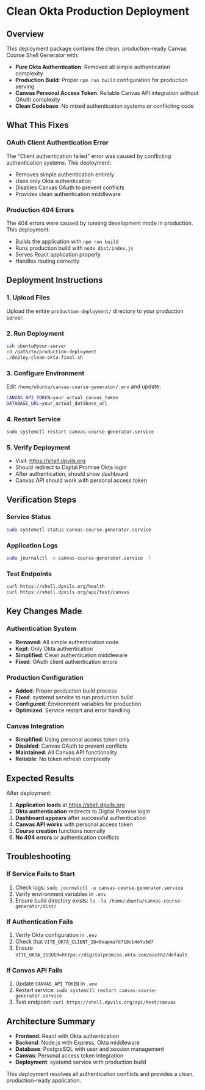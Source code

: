 # Clean Okta Production Deployment

## Overview

This deployment package contains the clean, production-ready Canvas Course Shell Generator with:

- **Pure Okta Authentication**: Removed all simple authentication complexity
- **Production Build**: Proper `npm run build` configuration for production serving
- **Canvas Personal Access Token**: Reliable Canvas API integration without OAuth complexity
- **Clean Codebase**: No mixed authentication systems or conflicting code

## What This Fixes

### OAuth Client Authentication Error
The "Client authentication failed" error was caused by conflicting authentication systems. This deployment:
- Removes simple authentication entirely
- Uses only Okta authentication
- Disables Canvas OAuth to prevent conflicts
- Provides clean authentication middleware

### Production 404 Errors
The 404 errors were caused by running development mode in production. This deployment:
- Builds the application with `npm run build`
- Runs production build with `node dist/index.js`
- Serves React application properly
- Handles routing correctly

## Deployment Instructions

### 1. Upload Files
Upload the entire `production-deployment/` directory to your production server.

### 2. Run Deployment
```bash
ssh ubuntu@your-server
cd /path/to/production-deployment
./deploy-clean-okta-final.sh
```

### 3. Configure Environment
Edit `/home/ubuntu/canvas-course-generator/.env` and update:
```bash
CANVAS_API_TOKEN=your_actual_canvas_token
DATABASE_URL=your_actual_database_url
```

### 4. Restart Service
```bash
sudo systemctl restart canvas-course-generator.service
```

### 5. Verify Deployment
- Visit: https://shell.dpvils.org
- Should redirect to Digital Promise Okta login
- After authentication, should show dashboard
- Canvas API should work with personal access token

## Verification Steps

### Service Status
```bash
sudo systemctl status canvas-course-generator.service
```

### Application Logs
```bash
sudo journalctl -u canvas-course-generator.service -f
```

### Test Endpoints
```bash
curl https://shell.dpvils.org/health
curl https://shell.dpvils.org/api/test/canvas
```

## Key Changes Made

### Authentication System
- **Removed**: All simple authentication code
- **Kept**: Only Okta authentication
- **Simplified**: Clean authentication middleware
- **Fixed**: OAuth client authentication errors

### Production Configuration
- **Added**: Proper production build process
- **Fixed**: systemd service to run production build
- **Configured**: Environment variables for production
- **Optimized**: Service restart and error handling

### Canvas Integration
- **Simplified**: Using personal access token only
- **Disabled**: Canvas OAuth to prevent conflicts
- **Maintained**: All Canvas API functionality
- **Reliable**: No token refresh complexity

## Expected Results

After deployment:
1. **Application loads** at https://shell.dpvils.org
2. **Okta authentication** redirects to Digital Promise login
3. **Dashboard appears** after successful authentication
4. **Canvas API works** with personal access token
5. **Course creation** functions normally
6. **No 404 errors** or authentication conflicts

## Troubleshooting

### If Service Fails to Start
1. Check logs: `sudo journalctl -u canvas-course-generator.service`
2. Verify environment variables in `.env`
3. Ensure build directory exists: `ls -la /home/ubuntu/canvas-course-generator/dist/`

### If Authentication Fails
1. Verify Okta configuration in `.env`
2. Check that `VITE_OKTA_CLIENT_ID=0oapma7d718cb4oYu5d7`
3. Ensure `VITE_OKTA_ISSUER=https://digitalpromise.okta.com/oauth2/default`

### If Canvas API Fails
1. Update `CANVAS_API_TOKEN` in `.env`
2. Restart service: `sudo systemctl restart canvas-course-generator.service`
3. Test endpoint: `curl https://shell.dpvils.org/api/test/canvas`

## Architecture Summary

- **Frontend**: React with Okta authentication
- **Backend**: Node.js with Express, Okta middleware
- **Database**: PostgreSQL with user and session management
- **Canvas**: Personal access token integration
- **Deployment**: systemd service with production build

This deployment resolves all authentication conflicts and provides a clean, production-ready application.